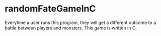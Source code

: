 # randomFateGameInC

Everytime a user runs this program, they will get a different outcome to a 
battle between players and monsters.
This game is written in C.
